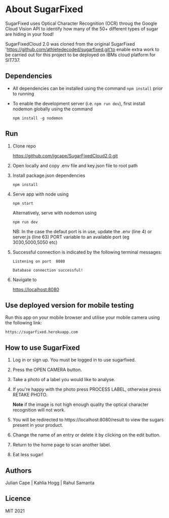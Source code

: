 # About SugarFixed

SugarFixed uses Optical Character Recognition (OCR) throug the Google Cloud Vision API to identify how many of the 50+ different types of sugar are hiding in your food!

SugarFixedCloud 2.0 was cloned from the original SugarFixed 'https://github.com/athletedecoded/sugarfixed.git'to enable extra work to be carried out for 
this project to be deployed on IBMs cloud platform for SIT737. 

## Dependencies
* All dependencies can be installed using the command `npm install` prior to running
* To enable the development server (i.e. `npm run dev`), first install nodemon globally using the command

    `npm install -g nodemon`

## Run
1. Clone repo 
    
    https://github.com/jgcape/SugarFixedCloud2.0.git

2. Open locally and copy .env file and key.json file to root path

3. Install package.json dependencies

    `npm install`    

4. Serve app with node using

    `npm start`

    Alternatively, serve with nodemon using 
    
    `npm run dev`

    NB: In the case the defaut port is in use, update the .env (line 4) or server.js (line 63) PORT variable to an available port (eg 3030,5000,5050 etc)

5. Successful connection is indicated by the following terminal messages:

    `Listening on port  8080`

    `Database connection successful!`

6. Navigate to 

    [https://localhost:8080](https://localhost:8080)

## Use deployed version for mobile testing

Run this app on your mobile browser and utilise your mobile camera using the following link:

    https://sugarfixed.herokuapp.com

## How to use SugarFixed

1. Log in or sign up. You must be logged in to use sugarfixed. 

2. Press the OPEN CAMERA button.

3. Take a photo of a label you would like to analyse.

4. If you're happy with the photo press PROCESS LABEL, otherwise press RETAKE PHOTO. 

    **Note** if the image is not high enough quality the optical character recognition will not work.

5. You will be redirected to https://localhost:8080/result to view the sugars present in your product.

6. Change the name of an entry or delete it by clicking on the edit button.

7. Return to the home page to scan another label.

8. Eat less sugar!

## Authors
Julian Cape | Kahlia Hogg | Rahul Samanta

## Licence
MIT 2021
